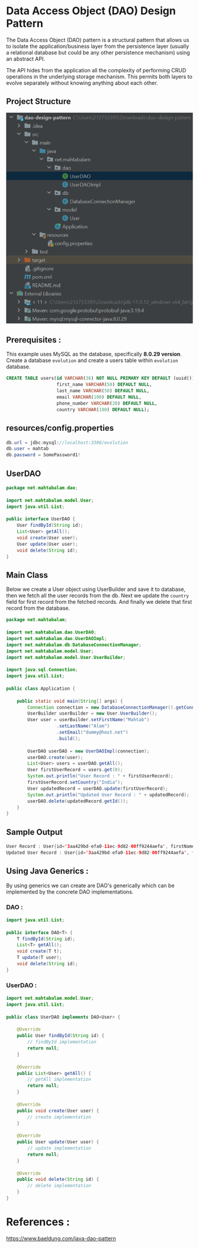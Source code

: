 # Data Access Object (DAO) Design Pattern

The Data Access Object (DAO) pattern is a structural pattern that allows us to isolate the application/business layer from the persistence layer (usually a relational database but could be any other persistence mechanism) using an abstract API.

The API hides from the application all the complexity of performing CRUD operations in the underlying storage mechanism. This permits both layers to evolve separately without knowing anything about each other.


## Project Structure
![Project Structure](project-structure.PNG?raw=true)

## Prerequisites :
This example uses MySQL as the database, specifically **8.0.29 version**. Create a database `evolution` and create a users table within `evolution` database.

```sql
CREATE TABLE users(id VARCHAR(36) NOT NULL PRIMARY KEY DEFAULT (uuid()),
                   first_name VARCHAR(50) DEFAULT NULL,
                   last_name VARCHAR(50) DEFAULT NULL,
                   email VARCHAR(100) DEFAULT NULL,
                   phone_number VARCHAR(20) DEFAULT NULL,
                   country VARCHAR(100) DEFAULT NULL);
```

## resources/config.properties
```java
db.url = jdbc:mysql://localhost:3306/evolution
db.user = mahtab
db.password = SomePassword1!

```

## UserDAO
```java
package net.mahtabalam.dao;

import net.mahtabalam.model.User;
import java.util.List;

public interface UserDAO {
    User findById(String id);
    List<User> getAll();
    void create(User user);
    User update(User user);
    void delete(String id);
}
```

## Main Class
Below we create a User object using UserBuilder and save it to database, then we fetch all the user records from the db.
Next we update the `country` field for first record from the fetched records.
And finally we delete that first record from the database.

```java
package net.mahtabalam;

import net.mahtabalam.dao.UserDAO;
import net.mahtabalam.dao.UserDAOImpl;
import net.mahtabalam.db.DatabaseConnectionManager;
import net.mahtabalam.model.User;
import net.mahtabalam.model.User.UserBuilder;

import java.sql.Connection;
import java.util.List;

public class Application {

    public static void main(String[] args) {
        Connection connection = new DatabaseConnectionManager().getConnection();
        UserBuilder userBuilder = new User.UserBuilder();
        User user = userBuilder.setFirstName("Mahtab")
                   .setLastName("Alam")
                   .setEmail("dummy@host.net")
                   .build();

        UserDAO userDAO = new UserDAOImpl(connection);
        userDAO.create(user);
        List<User> users = userDAO.getAll();
        User firstUserRecord = users.get(0);
        System.out.println("User Record : " + firstUserRecord);
        firstUserRecord.setCountry("India");
        User updatedRecord = userDAO.update(firstUserRecord);
        System.out.println("Updated User Record : " + updatedRecord);
        userDAO.delete(updatedRecord.getId());
    }
}

```

## Sample Output
```java
User Record : User{id='3aa429bd-efa0-11ec-9d82-00ff9244aefa', firstName='Mahtab', lastName='Alam', email='dummy@host.net', phone='null', country='null'}
Updated User Record : User{id='3aa429bd-efa0-11ec-9d82-00ff9244aefa', firstName='Mahtab', lastName='Alam', email='dummy@host.net', phone='null', country='India'}
```

## Using Java Generics :
By using generics we can create are DAO's generically which can be implemented by the concrete DAO implementations.

### DAO :

```java
import java.util.List;

public interface DAO<T> {
    T findById(String id);
    List<T> getAll();
    void create(T t);
    T update(T user);
    void delete(String id);
}
```
### UserDAO :

```java
import net.mahtabalam.model.User;
import java.util.List;

public class UserDAO implements DAO<User> {

    @Override
    public User findById(String id) {
        // findById implementation
        return null;
    }

    @Override
    public List<User> getAll() {
        // getAll implementation
        return null;
    }

    @Override
    public void create(User user) {
        // create implementation
    }

    @Override
    public User update(User user) {
        // update implementation
        return null;
    }

    @Override
    public void delete(String id) {
        // delete implementation
    }
}

```



# References :
https://www.baeldung.com/java-dao-pattern
